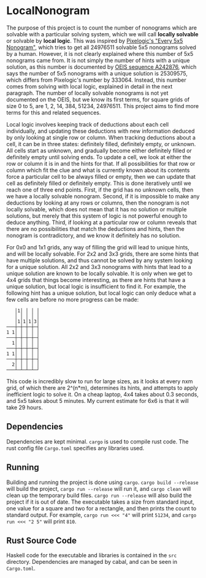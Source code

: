 # LocalNonogram

The purpose of this project is to count the number of nonograms which are solvable with a particular solving system, which we will call **locally solvable** or solvable by **local logic**. This was inspired by [Pixelogic's "Every 5x5 Nonogram"](https://pixelogic.app/every-5x5-nonogram), which tries to get all 24976511 solvable 5x5 nonograms solved by a human. However, it is not clearly explained where this number of 5x5 nonograms came from. It is not simply the number of hints with a unique solution, as this number is documented by [OEIS sequence A242876](https://oeis.org/A242876), which says the number of 5x5 nonograms with a unique solution is 25309575, which differs from Pixelogic's number by 333064. Instead, this number comes from solving with local logic, explained in detail in the next paragraph. The number of locally solvable nonograms is not yet documented on the OEIS, but we know its first terms, for square grids of size 0 to 5, are 1, 2, 14, 384, 51234, 24976511. This project aims to find more terms for this and related sequences.

Local logic involves keeping track of deductions about each cell individually, and updating these deductions with new information deduced by only looking at single row or column. When tracking deductions about a cell, it can be in three states: definitely filled, definitely empty, or unknown. All cells start as unknown, and gradually become either definitely filled or definitely empty until solving ends. To update a cell, we look at either the row or column it is in and the hints for that. If all possibilities for that row or column which fit the clue and what is currently known about its contents force a particular cell to be always filled or empty, then we can update that cell as definitely filled or definitely empty. This is done iteratively until we reach one of three end points. First, if the grid has no unknown cells, then we have a locally solvable nonogram. Second, if it is impossible to make any deductions by looking at any rows or columns, then the nonogram is not locally solvable, which does not mean that it has no solution or multiple solutions, but merely that this system of logic is not powerful enough to deduce anything. Third, if looking at a particular row or column reveals that there are no possibilities that match the deductions and hints, then the nonogram is contradictory, and we know it definitely has no solution.

For 0x0 and 1x1 grids, any way of filling the grid will lead to unique hints, and will be locally solvable. For 2x2 and 3x3 grids, there are some hints that have multiple solutions, and thus cannot be solved by any system looking for a unique solution. All 2x2 and 3x3 nonograms with hints that lead to a unique solution are known to be locally solvable. It is only when we get to 4x4 grids that things become interesting, as there are hints that have a unique solution, but local logic is insufficient to find it. For example, the following hint has a unique solution, but local logic can only deduce what a few cells are before no more progress can be made:

```
   │1│ │ │ │
   │ │ │ │ │
   │1│1│1│3│
───┼─┼─┼─┼─┤
1 1│ │ │ │ │
───┼─┼─┼─┼─┤
  1│ │ │ │ │
───┼─┼─┼─┼─┤
1 1│ │ │ │ │
───┼─┼─┼─┼─┤
  2│ │ │ │ │
───┴─┴─┴─┴─┘
```

This code is incredibly slow to run for large sizes, as it looks at every nxm grid, of which there are 2^(n*m), determines its hints, and attempts to apply inefficient logic to solve it. On a cheap laptop, 4x4 takes about 0.3 seconds, and 5x5 takes about 5 minutes. My current estimate for 6x6 is that it will take 29 hours.

## Dependencies

Dependencies are kept minimal. `cargo` is used to compile rust code. The rust config file `Cargo.toml` specifies any libraries used.

## Running

Building and running the project is done using `cargo`. `cargo build --release` will build the project, `cargo run --release` will run it, and `cargo clean` will clean up the temporary build files. `cargo run --release` will also build the project if it is out of date. The executable takes a size from standard input, one value for a square and two for a rectangle, and then prints the count to standard output. For example, `cargo run <<< "4"` will print `51234`, and `cargo run <<< "2 5"` will print `810`.

## Rust Source Code

Haskell code for the executable and libraries is contained in the `src` directory. Dependencies are managed by cabal, and can be seen in `Cargo.toml`.